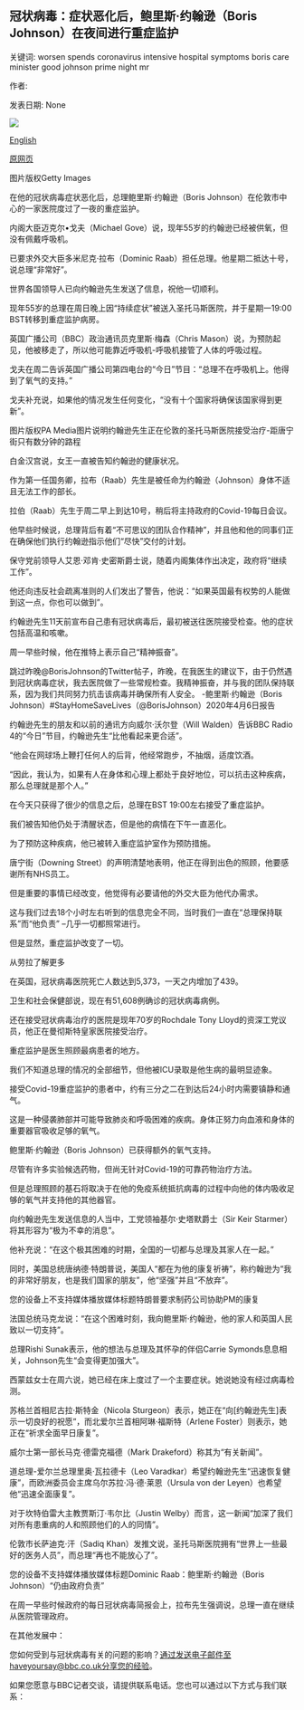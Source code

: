 ## 冠状病毒：症状恶化后，鲍里斯·约翰逊（Boris Johnson）在夜间进行重症监护

关键词: worsen spends coronavirus intensive hospital symptoms boris care minister good johnson prime night mr

作者: 

发表日期: None

![](https://ichef.bbci.co.uk/news/1024/branded_news/FFAE/production/_111645456_0b73af79-8aac-4550-b5a3-838d2c1ea691.jpg)

[English](Coronavirus%3A%20Boris%20Johnson%20spends%20night%20in%20intensive%20care%20after%20symptoms%20worsen.md)

[原网页](https://www.bbc.com/news/uk-52194875)

图片版权Getty Images

在他的冠状病毒症状恶化后，总理鲍里斯·约翰逊（Boris Johnson）在伦敦市中心的一家医院度过了一夜的重症监护。

内阁大臣迈克尔•戈夫（Michael Gove）说，现年55岁的约翰逊已经被供氧，但没有佩戴呼吸机。

已要求外交大臣多米尼克·拉布（Dominic Raab）担任总理。他星期二抵达十号，说总理“非常好”。

世界各国领导人已向约翰逊先生发送了信息，祝他一切顺利。

现年55岁的总理在周日晚上因“持续症状”被送入圣托马斯医院，并于星期一19:00 BST转移到重症监护病房。

英国广播公司（BBC）政治通讯员克里斯·梅森（Chris Mason）说，为预防起见，他被移走了，所以他可能靠近呼吸机-呼吸机接管了人体的呼吸过程。

戈夫在周二告诉英国广播公司第四电台的“今日”节目：“总理不在呼吸机上。他得到了氧气的支持。”

戈夫补充说，如果他的情况发生任何变化，“没有十个国家将确保该国家得到更新”。

图片版权PA Media图片说明约翰逊先生正在伦敦的圣托马斯医院接受治疗-距唐宁街只有数分钟的路程

白金汉宫说，女王一直被告知约翰逊的健康状况。

作为第一任国务卿，拉布（Raab）先生是被任命为约翰逊（Johnson）身体不适且无法工作的部长。

拉伯（Raab）先生于周二早上到达10号，稍后将主持政府的Covid-19每日会议。

他早些时候说，总理背后有着“不可思议的团队合作精神”，并且他和他的同事们正在确保他们执行约翰逊指示他们“尽快”交付的计划。

保守党前领导人艾恩·邓肯·史密斯爵士说，随着内阁集体作出决定，政府将“继续工作”。

他还向违反社会疏离准则的人们发出了警告，他说：“如果英国最有权势的人能做到这一点，你也可以做到”。

约翰逊先生11天前宣布自己患有冠状病毒后，最初被送往医院接受检查。他的症状包括高温和咳嗽。

周一早些时候，他在推特上表示自己“精神振奋”。

跳过昨晚@BorisJohnson的Twitter帖子，昨晚，在我医生的建议下，由于仍然遇到冠状病毒症状，我去医院做了一些常规检查。我精神振奋，并与我的团队保持联系，因为我们共同努力抗击该病毒并确保所有人安全。 -鲍里斯·约翰逊（Boris Johnson）\#StayHomeSaveLives（@BorisJohnson）2020年4月6日报告

约翰逊先生的朋友和以前的通讯方向威尔·沃尔登（Will Walden）告诉BBC Radio 4的“今日”节目，约翰逊先生“比他看起来更合适”。

“他会在网球场上鞭打任何人的后背，他经常跑步，不抽烟，适度饮酒。

“因此，我认为，如果有人在身体和心理上都处于良好地位，可以抗击这种疾病，那么总理就是那个人。”

在今天只获得了很少的信息之后，总理在BST 19:00左右接受了重症监护。

我们被告知他仍处于清醒状态，但是他的病情在下午一直恶化。

为了预防这种疾病，他已被转入重症监护室作为预防措施。

唐宁街（Downing Street）的声明清楚地表明，他正在得到出色的照顾，他要感谢所有NHS员工。

但是重要的事情已经改变，他觉得有必要请他的外交大臣为他代办需求。

这与我们过去18个小时左右听到的信息完全不同，当时我们一直在“总理保持联系”而“他负责” –几乎一切都照常进行。

但是显然，重症监护改变了一切。

从劳拉了解更多

在英国，冠状病毒医院死亡人数达到5,373，一天之内增加了439。

卫生和社会保健部说，现在有51,608例确诊的冠状病毒病例。

还在接受冠状病毒治疗的医院是现年70岁的Rochdale Tony Lloyd的资深工党议员，他正在曼彻斯特皇家医院接受治疗。

重症监护是医生照顾最病患者的地方。

我们不知道总理的情况的全部细节，但他被ICU录取是他生病的最明显迹象。

接受Covid-19重症监护的患者中，约有三分之二在到达后24小时内需要镇静和通气。

这是一种侵袭肺部并可能导致肺炎和呼吸困难的疾病。身体正努力向血液和身体的重要器官吸收足够的氧气。

鲍里斯·约翰逊（Boris Johnson）已获得额外的氧气支持。

尽管有许多实验候选药物，但尚无针对Covid-19的可靠药物治疗方法。

但是总理照顾的基石将取决于在他的免疫系统抵抗病毒的过程中向他的体内吸收足够的氧气并支持他的其他器官。

向约翰逊先生发送信息的人当中，工党领袖基尔·史塔默爵士（Sir Keir Starmer）将其形容为“极为不幸的消息”。

他补充说：“在这个极其困难的时期，全国的一切都与总理及其家人在一起。”

同时，美国总统唐纳德·特朗普说，美国人“都在为他的康复祈祷”，称约翰逊为“我的非常好朋友，也是我们国家的朋友”，他“坚强”并且“不放弃”。

您的设备上不支持媒体播放媒体标题特朗普要求制药公司协助PM的康复

法国总统马克龙说：“在这个困难时刻，我向鲍里斯·约翰逊，他的家人和英国人民致以一切支持”。

总理Rishi Sunak表示，他的想法与总理及其怀孕的伴侣Carrie Symonds息息相关，Johnson先生“会变得更加强大”。

西蒙兹女士在周六说，她已经在床上度过了一个主要症状。她说她没有经过病毒检测。

苏格兰首相尼古拉·斯特金（Nicola Sturgeon）表示，她正在“向[约翰逊先生]表示一切良好的祝愿”，而北爱尔兰首相阿琳·福斯特（Arlene Foster）则表示，她正在“祈求全面早日康复”。

威尔士第一部长马克·德雷克福德（Mark Drakeford）称其为“有关新闻”。

道总理-爱尔兰总理里奥·瓦拉德卡（Leo Varadkar）希望约翰逊先生“迅速恢复健康”，而欧洲委员会主席乌尔苏拉·冯·德·莱恩（Ursula von der Leyen）也希望他“迅速全面康复”。

对于坎特伯雷大主教贾斯汀·韦尔比（Justin Welby）而言，这一新闻“加深了我们对所有患重病的人和照顾他们的人的同情”。

伦敦市长萨迪克·汗（Sadiq Khan）发推文说，圣托马斯医院拥有“世界上一些最好的医务人员”，而总理“再也不能放心了”。

您的设备不支持媒体播放媒体标题Dominic Raab：鲍里斯·约翰逊（Boris Johnson）“仍由政府负责”

在周一早些时候政府的每日冠状病毒简报会上，拉布先生强调说，总理一直在继续从医院管理政府。

在其他发展中：

您如何受到与冠状病毒有关的问题的影响？通过发送电子邮件至haveyoursay@bbc.co.uk分享您的经验。

如果您愿意与BBC记者交谈，请提供联系电话。您也可以通过以下方式与我们联系：